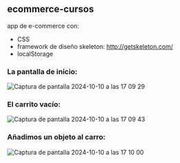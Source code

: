 ## ecommerce-cursos

app de e-commerce con:
- CSS
- framework de diseño skeleton: http://getskeleton.com/ 
- localStorage

### La pantalla de inicio:
  
![Captura de pantalla 2024-10-10 a las 17 09 29](https://github.com/user-attachments/assets/ec253843-e97b-422a-a223-6de0ed368a8f)

### El carrito vacío:
![Captura de pantalla 2024-10-10 a las 17 09 43](https://github.com/user-attachments/assets/da3f849b-7d11-4c1a-84d1-ccfbd3df0b96)

### Añadimos un objeto al carro:
![Captura de pantalla 2024-10-10 a las 17 10 00](https://github.com/user-attachments/assets/e64e229d-60b0-4e2e-aa67-0e20271b088c)



